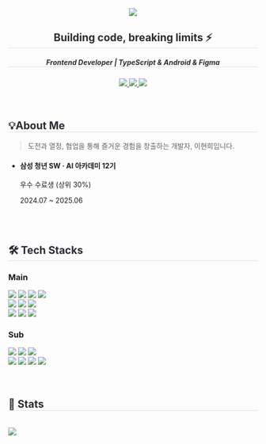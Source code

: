 <div align= "center">
<img src="https://capsule-render.vercel.app/api?type=waving&color=bed9f4&height=180&text=const%20BEST_DEVELOPER%20=%20'hyunhee😎';&animation=fadeIn&fontColor=fefdcf&fontSize=40" />

<div>
<h2 style="border-bottom: 1px solid #d8dee4; color: #282d33;"> Building code, breaking limits ⚡ </h2>  
    
<h5 style="border-bottom: 1px solid #d8dee4; color: #282d33;"> Frontend Developer | TypeScript & Android & Figma </h5>  
 <a href=https://birdsfoot.tistory.com/> <img src="https://img.shields.io/badge/Tistory-000000?style=square&logo=Tistory&logoColor=white&link=https://birdsfoot.tistory.com/"> </a>
<a href=mailto:jhc03032@naver.com> <img src="https://img.shields.io/badge/Gmail-EA4335?style=square&logo=Gmail&logoColor=white&link=mailto:jhc03032@naver.com"> </a>
<a href=mailto:https://solved.ac/jhc03032> <img src="http://mazassumnida.wtf/api/mini/generate_badge?boj=jhc03032"> </a>
<!-- style=square or style=for-the-badge 중 선택 -->

<!-- <hr style="height:4px; background-color:#AAAAAA; border:none;" /> -->
</div>

</div>

<br>
<br>

<div align= "left">
<h2 style="border-bottom: 1px solid #d8dee4; color: #282d33;"> 💡About Me </h2>    
<blockquote> 도전과 열정, 협업을 통해 즐거운 경험을 창출하는 개발자, 이현희입니다.  </blockquote>
<ul>
<li>
<h4>삼성 청년 SW · AI 아카데미 12기</h4>
<p>우수 수료생 (상위 30%)</p>
<p>2024.07 ~ 2025.06</p>
</li>
</ul>
<br/>
<!-- <hr style="height:4px; background-color:#AAAAAA; border:none;" /> -->
</div>

<br/>
    
<div align= "left">
<h2 style="border-bottom: 1px solid #d8dee4; color: #282d33;"> 🛠️ Tech Stacks </h2> 


<h3>Main</h3>
    

<img src="https://img.shields.io/badge/Javascript-F7DF1E?style=square&logo=Javascript&logoColor=white">
<img src="https://img.shields.io/badge/typescript-3178C6?style=square&logo=typescript&logoColor=black"> 
<img src="https://img.shields.io/badge/React-61DAFB?style=square&logo=React&logoColor=white">
<img src="https://img.shields.io/badge/Next.js-000000?style=square&logo=Next.js&logoColor=white">

<br/>

<img src="https://img.shields.io/badge/Android-3DDC84?style=square&logo=Android&logoColor=white">
<img src="https://img.shields.io/badge/Flutter-02569B?style=square&logo=Flutter&logoColor=white">
<img src="https://img.shields.io/badge/kotlin-7F52FF?style=square&logo=kotlin&logoColor=black"> 

<br/>

<img src="https://img.shields.io/badge/Figma-F24E1E?style=square&logo=Figma&logoColor=white">
<img src="https://img.shields.io/badge/Git-F05032?style=square&logo=Git&logoColor=white">
<img src="https://img.shields.io/badge/jira-0052CC?style=square&logo=jira&logoColor=white">



<h3>Sub</h3>
<img src="https://img.shields.io/badge/Python-3776AB?style=square&logo=Python&logoColor=white">
<img src="https://img.shields.io/badge/HTML5-E34F26?style=square&logo=HTML5&logoColor=white">
<img src="https://img.shields.io/badge/CSS3-1572B6?style=squaree&logo=CSS3&logoColor=white">

<br>

<img src="https://img.shields.io/badge/Vue.js-4FC08D?style=square&logo=Vue.js&logoColor=white">
<img src="https://img.shields.io/badge/Django-092E20?style=square&logo=Django&logoColor=white">
<img src="https://img.shields.io/badge/MySQL-4479A1?style=square&logo=MySQL&logoColor=white">
<img src="https://img.shields.io/badge/Notion-000000?style=square&logo=Notion&logoColor=white">


</div>

<br/>
<br/>

<div align= "left">
<h2 style="border-bottom: 1px solid #d8dee4; color: #282d33;"> 🏅 Stats </h2> <br>
<img src="http://github-profile-summary-cards.vercel.app/api/cards/profile-details?username=github-lily&theme=transparent"/>
<!-- <br> 
<img src="https://github-readme-stats.vercel.app/api?username=github-lily&bg_color=60,bed9f4,bed9f4&title_color=fefdcf&text_color=fefdcf"/>
<img src="https://github-readme-stats.vercel.app/api/top-langs/?username=github-lily&layout=compact&bg_color=60,bed9f4,bed9f4&title_color=fefdcf&text_color=fefdcf"/> 
 -->
</div> 
    


